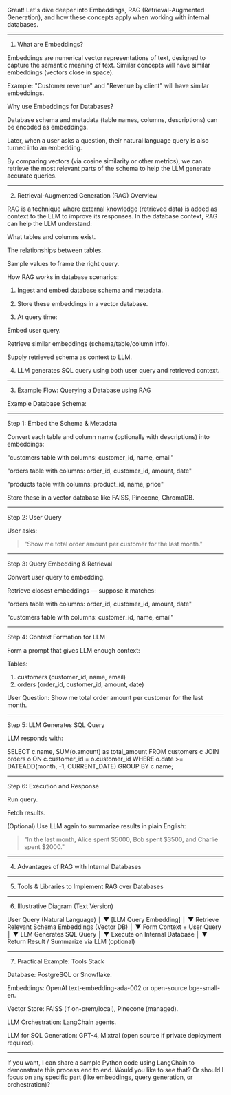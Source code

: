 Great! Let's dive deeper into Embeddings, RAG (Retrieval-Augmented Generation), and how these concepts apply when working with internal databases.


---

1. What are Embeddings?

Embeddings are numerical vector representations of text, designed to capture the semantic meaning of text. Similar concepts will have similar embeddings (vectors close in space).

Example: "Customer revenue" and "Revenue by client" will have similar embeddings.


Why use Embeddings for Databases?

Database schema and metadata (table names, columns, descriptions) can be encoded as embeddings.

Later, when a user asks a question, their natural language query is also turned into an embedding.

By comparing vectors (via cosine similarity or other metrics), we can retrieve the most relevant parts of the schema to help the LLM generate accurate queries.



---

2. Retrieval-Augmented Generation (RAG) Overview

RAG is a technique where external knowledge (retrieved data) is added as context to the LLM to improve its responses.
In the database context, RAG can help the LLM understand:

What tables and columns exist.

The relationships between tables.

Sample values to frame the right query.


How RAG works in database scenarios:

1. Ingest and embed database schema and metadata.


2. Store these embeddings in a vector database.


3. At query time:

Embed user query.

Retrieve similar embeddings (schema/table/column info).

Supply retrieved schema as context to LLM.



4. LLM generates SQL query using both user query and retrieved context.




---

3. Example Flow: Querying a Database using RAG

Example Database Schema:


---

Step 1: Embed the Schema & Metadata

Convert each table and column name (optionally with descriptions) into embeddings:

"customers table with columns: customer_id, name, email"

"orders table with columns: order_id, customer_id, amount, date"

"products table with columns: product_id, name, price"


Store these in a vector database like FAISS, Pinecone, ChromaDB.


---

Step 2: User Query

User asks:

> "Show me total order amount per customer for the last month."




---

Step 3: Query Embedding & Retrieval

Convert user query to embedding.

Retrieve closest embeddings — suppose it matches:

"orders table with columns: order_id, customer_id, amount, date"

"customers table with columns: customer_id, name, email"




---

Step 4: Context Formation for LLM

Form a prompt that gives LLM enough context:

Tables:
1. customers (customer_id, name, email)
2. orders (order_id, customer_id, amount, date)

User Question: Show me total order amount per customer for the last month.


---

Step 5: LLM Generates SQL Query

LLM responds with:

SELECT c.name, SUM(o.amount) as total_amount
FROM customers c
JOIN orders o ON c.customer_id = o.customer_id
WHERE o.date >= DATEADD(month, -1, CURRENT_DATE)
GROUP BY c.name;


---

Step 6: Execution and Response

Run query.

Fetch results.

(Optional) Use LLM again to summarize results in plain English:


> "In the last month, Alice spent $5000, Bob spent $3500, and Charlie spent $2000."




---

4. Advantages of RAG with Internal Databases


---

5. Tools & Libraries to Implement RAG over Databases


---

6. Illustrative Diagram (Text Version)

User Query (Natural Language)
      │
      ▼
[LLM Query Embedding]
      │
      ▼
Retrieve Relevant Schema Embeddings (Vector DB)
      │
      ▼
Form Context + User Query
      │
      ▼
LLM Generates SQL Query
      │
      ▼
Execute on Internal Database
      │
      ▼
Return Result / Summarize via LLM (optional)


---

7. Practical Example: Tools Stack

Database: PostgreSQL or Snowflake.

Embeddings: OpenAI text-embedding-ada-002 or open-source bge-small-en.

Vector Store: FAISS (if on-prem/local), Pinecone (managed).

LLM Orchestration: LangChain agents.

LLM for SQL Generation: GPT-4, Mixtral (open source if private deployment required).



---

If you want, I can share a sample Python code using LangChain to demonstrate this process end to end. Would you like to see that? Or should I focus on any specific part (like embeddings, query generation, or orchestration)?

